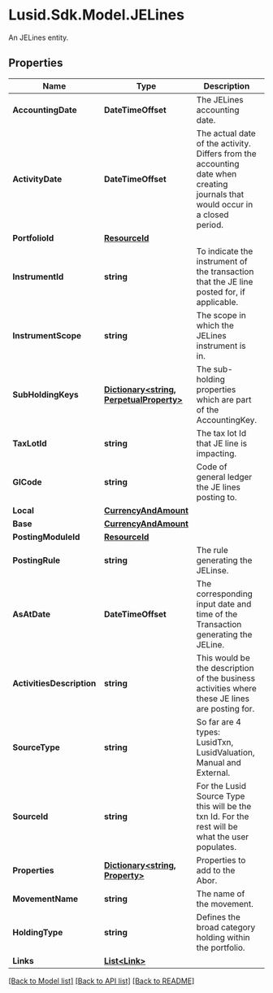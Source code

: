 # Lusid.Sdk.Model.JELines
An JELines entity.

## Properties

Name | Type | Description | Notes
------------ | ------------- | ------------- | -------------
**AccountingDate** | **DateTimeOffset** | The JELines accounting date. | 
**ActivityDate** | **DateTimeOffset** | The actual date of the activity. Differs from the accounting date when creating journals that would occur in a closed period. | 
**PortfolioId** | [**ResourceId**](ResourceId.md) |  | 
**InstrumentId** | **string** | To indicate the instrument of the transaction that the JE line posted for, if applicable. | 
**InstrumentScope** | **string** | The scope in which the JELines instrument is in. | 
**SubHoldingKeys** | [**Dictionary&lt;string, PerpetualProperty&gt;**](PerpetualProperty.md) | The sub-holding properties which are part of the AccountingKey. | [optional] 
**TaxLotId** | **string** | The tax lot Id that JE line is impacting. | 
**GlCode** | **string** | Code of general ledger the JE lines posting to. | 
**Local** | [**CurrencyAndAmount**](CurrencyAndAmount.md) |  | 
**Base** | [**CurrencyAndAmount**](CurrencyAndAmount.md) |  | 
**PostingModuleId** | [**ResourceId**](ResourceId.md) |  | 
**PostingRule** | **string** | The rule generating the JELinse. | 
**AsAtDate** | **DateTimeOffset** | The corresponding input date and time of the Transaction generating the JELine. | 
**ActivitiesDescription** | **string** | This would be the description of the business activities where these JE lines are posting for. | [optional] 
**SourceType** | **string** | So far are 4 types: LusidTxn, LusidValuation, Manual and External. | 
**SourceId** | **string** | For the Lusid Source Type this will be the txn Id. For the rest will be what the user populates. | 
**Properties** | [**Dictionary&lt;string, Property&gt;**](Property.md) | Properties to add to the Abor. | [optional] 
**MovementName** | **string** | The name of the movement. | 
**HoldingType** | **string** | Defines the broad category holding within the portfolio. | 
**Links** | [**List&lt;Link&gt;**](Link.md) |  | [optional] 

[[Back to Model list]](../README.md#documentation-for-models) [[Back to API list]](../README.md#documentation-for-api-endpoints) [[Back to README]](../README.md)

